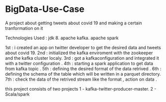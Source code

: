# BigData-Use-Case
A project about getting tweets about covid 19 and making a certain tranformation on it

Technologies Used :
jdk 8.
apache kafka.
apache spark


1st : i created an app on twitter developer to get the desired data and tweets about covid 19.
2nd : initialized the kafka enviroment with the zookeeper and the kafka cluster localy.
3rd : got a kafkaconfiguration and integrated it with a twitter configuration .
4th : starting a spark application to get data from kafka topic .
5th : defining the desired format of the data retrived .
6th : defining the schema of the table which will be written in a parquet directory.
7th : check the data of the retrived stream like the format , action on data .

this project consists of two projects 
1 - kafka-twitter-producer-master.
2 - Scala/spark 


